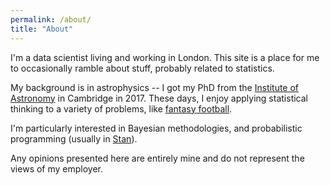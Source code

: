 ```yaml
---
permalink: /about/
title: "About"
---
```


I'm a data scientist living and working in London.
This site is a place for me to occasionally ramble about stuff, probably related to statistics.

My background is in astrophysics -- I got my PhD from the [Institute of Astronomy](https://www.ast.cam.ac.uk/) in Cambridge in 2017.
These days, I enjoy applying statistical thinking to a variety of problems, like [fantasy football](https://www.turing.ac.uk/research/research-programmes/research-engineering/programme-articles/airsenal).

I'm particularly interested in Bayesian methodologies, and probabilistic programming (usually in [Stan](https://mc-stan.org)).

Any opinions presented here are entirely mine and do not represent the views of my employer.